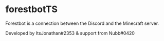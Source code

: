 # forestbotTS
Forestbot is a connection between the Discord and the Minecraft server.

Developed by ItsJonathan#2353 & support from Nubb#0420
